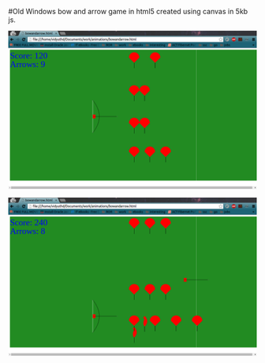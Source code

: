 #Old Windows bow and arrow game in html5 created using canvas in 5kb js. 

![Alt text](img/sample1.png?raw=true "Screenshot 1")

![Alt text](img/sample2.png?raw=true "Screenshot 2")


 
